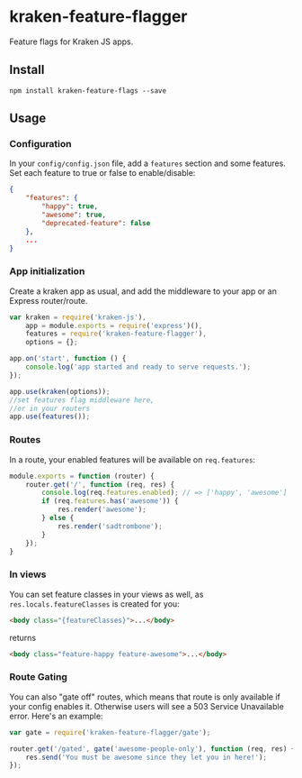 kraken-feature-flagger
===
Feature flags for Kraken JS apps.

## Install

```npm install kraken-feature-flags --save```

## Usage

### Configuration
In your `config/config.json` file, add a `features` section and some features. Set each feature to true or false to enable/disable:
```json
{
    "features": {
        "happy": true,
        "awesome": true,
        "deprecated-feature": false
    },
    ...
}
```

### App initialization

Create a kraken app as usual, and add the middleware to your app or an Express router/route.
```javascript
var kraken = require('kraken-js'),
    app = module.exports = require('express')(),
    features = require('kraken-feature-flagger'),
    options = {};

app.on('start', function () {
    console.log('app started and ready to serve requests.');
});

app.use(kraken(options));
//set features flag middleware here,
//or in your routers
app.use(features());
```

### Routes

In a route, your enabled features will be available on `req.features`:
```javascript
module.exports = function (router) {
	router.get('/', function (req, res) {
		console.log(req.features.enabled); // => ['happy', 'awesome']
		if (req.features.has('awesome')) {
			res.render('awesome');
		} else {
			res.render('sadtrombone');
		}
	});
}
```

### In views

You can set feature classes in your views as well, as `res.locals.featureClasses` is created for you:
```html
<body class="{featureClasses}">...</body>
```
returns
```html
<body class="feature-happy feature-awesome">...</body>
```

### Route Gating

You can also "gate off" routes, which means that route is only available if your config enables it. Otherwise users will see a 503 Service Unavailable error. Here's an example:
```javascript
var gate = require('kraken-feature-flagger/gate');

router.get('/gated', gate('awesome-people-only'), function (req, res) {
	res.send('You must be awesome since they let you in here!');
});
```
